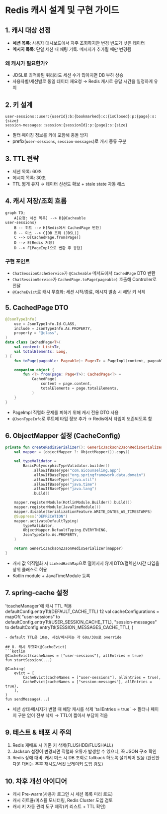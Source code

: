 # Redis 캐시 설계 및 구현 가이드

## 1. 캐시 대상 선정
- **세션 목록**: 사용자 대시보드에서 자주 조회하지만 변경 빈도가 낮은 데이터
- **메시지 목록**: 단일 세션 내 채팅 기록. 메시지가 추가될 때만 변경됨

### 왜 캐시가 필요한가?
- JDSL로 최적화된 쿼리라도 세션 수가 많아지면 DB 부하 상승
- 사용자별/세션별로 동일 데이터 재요청 → Redis 캐시로 응답 시간을 일정하게 유지

## 2. 키 설계
```text
user-sessions::user:{userId}:b:{bookmarked}:c:{isClosed}:p:{page}:s:{size}
session-messages::session:{sessionId}:p:{page}:s:{size}
```
- 필터·페이징 정보를 키에 포함해 충돌 방지
- prefix(`user-sessions`, `session-messages`)로 캐시 종류 구분

## 3. TTL 전략
- 세션 목록: 60초
- 메시지 목록: 30초
- TTL 짧게 유지 → 데이터 신선도 확보 + stale state 자동 해소

## 4. 캐시 저장/조회 흐름
```mermaid
graph TD;
    A[요청: 세션 목록] --> B{@Cacheable
user-sessions}
    B -- 히트 --> H[Redis에서 CachedPage 반환]
    B -- 미스 --> C[DB 조회 (JDSL)]
    C --> D[CachedPage.from(Page)]
    D --> E[Redis 저장]
    D --> F[PageImpl으로 변환 후 응답]
```

### 구현 포인트
- `ChatSessionCacheService`가 `@Cacheable` 메서드에서 `CachedPage` DTO 반환
- `ChatSessionService`가 `CachedPage.toPage(pageable)` 호출해 Controller로 전달
- `@CacheEvict`로 캐시 무효화: 세션 시작/종료, 메시지 발송 시 해당 키 삭제

## 5. CachedPage DTO
```kotlin
@JsonTypeInfo(
    use = JsonTypeInfo.Id.CLASS,
    include = JsonTypeInfo.As.PROPERTY,
    property = "@class",
)
data class CachedPage<T>(
    val content: List<T>,
    val totalElements: Long,
) {
    fun toPage(pageable: Pageable): Page<T> = PageImpl(content, pageable, totalElements)

    companion object {
        fun <T> from(page: Page<T>): CachedPage<T> =
            CachedPage(
                content = page.content,
                totalElements = page.totalElements,
            )
    }
}
```
- PageImpl 직렬화 문제를 피하기 위해 캐시 전용 DTO 사용
- `@JsonTypeInfo`로 루트에 타입 정보 추가 → Redis에서 타입이 보존되도록 함

## 6. ObjectMapper 설정 (CacheConfig)
```kotlin
private fun createRedisSerializer(): GenericJackson2JsonRedisSerializer {
    val mapper = (objectMapper ?: ObjectMapper()).copy()

    val typeValidator =
        BasicPolymorphicTypeValidator.builder()
            .allowIfBaseType("com.aicounseling.app")
            .allowIfBaseType("org.springframework.data.domain")
            .allowIfBaseType("java.util")
            .allowIfBaseType("java.time")
            .allowIfBaseType("java.lang")
            .build()

    mapper.registerModule(KotlinModule.Builder().build())
    mapper.registerModule(JavaTimeModule())
    mapper.disable(SerializationFeature.WRITE_DATES_AS_TIMESTAMPS)
    @Suppress("DEPRECATION")
    mapper.activateDefaultTyping(
        typeValidator,
        ObjectMapper.DefaultTyping.EVERYTHING,
        JsonTypeInfo.As.PROPERTY,
    )

    return GenericJackson2JsonRedisSerializer(mapper)
}
```
- 캐시 값 역직렬화 시 `LinkedHashMap`으로 떨어지지 않게 DTO/컬렉션/시간 타입을 상위 클래스로 허용
- Kotlin module + JavaTimeModule 등록

## 7. spring-cache 설정
'tcacheManager`에 캐시 TTL 적용
defaultConfig.entryTtl(DEFAULT_CACHE_TTL)
12
    val cacheConfigurations =
        mapOf(
            "user-sessions" to defaultConfig.entryTtl(USER_SESSION_CACHE_TTL),
            "session-messages" to defaultConfig.entryTtl(SESSION_MESSAGES_CACHE_TTL),
        )
```
- default TTL은 10분, 세션/메시지는 각 60s/30s로 override

## 8. 캐시 무효화(@CacheEvict)
```kotlin
@CacheEvict(cacheNames = ["user-sessions"], allEntries = true)
fun startSession(...)

@Caching(
    evict = [
        CacheEvict(cacheNames = ["user-sessions"], allEntries = true),
        CacheEvict(cacheNames = ["session-messages"], allEntries = true),
    ],
)
fun sendMessage(...)
```
- 세션 상태·메시지가 변할 때 해당 캐시를 삭제
'tallEntries = true` → 필터나 페이지 구분 없이 전부 삭제 → TTL이 짧아서 부담이 적음

## 9. 테스트 & 배포 시 주의
1. Redis 재배포 시 기존 키 삭제(FLUSHDB/FLUSHALL)
2. Jackson 설정이 변경되면 직렬화 오류가 발생할 수 있으니, 꼭 JSON 구조 확인
3. Redis 장애 대비: 캐시 미스 시 DB 조회로 fallback 하도록 설계되어 있음 (완전한 다운 대비는 추후 재시도/서킷 브레이커 도입 검토)

## 10. 차후 개선 아이디어
- 캐시 Pre-warm(사용자 로그인 시 세션 목록 미리 로드)
- 캐시 히트율/미스율 모니터링, Redis Cluster 도입 검토
- 캐시 키 자동 관리 도구 제작(키 리스트 + TTL 확인)